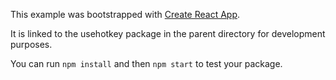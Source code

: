 This example was bootstrapped with [Create React App](https://github.com/facebook/create-react-app).

It is linked to the usehotkey package in the parent directory for development purposes.

You can run `npm install` and then `npm start` to test your package.
